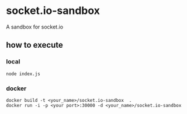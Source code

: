# socket.io-sandbox
A sandbox for socket.io

## how to execute

### local
```
node index.js
```
### docker

```
docker build -t <your_name>/socket.io-sandbox  .
docker run -i -p <your port>:30000 -d <your_name>/socket.io-sandbox
```
